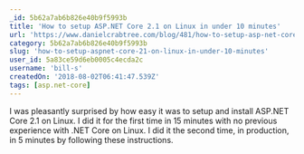 ```yaml
---
_id: 5b62a7ab6b826e40b9f5993b
title: 'How to setup ASP.NET Core 2.1 on Linux in under 10 minutes'
url: 'https://www.danielcrabtree.com/blog/481/how-to-setup-asp-net-core-2-1-on-linux-in-under-10-minutes'
category: 5b62a7ab6b826e40b9f5993b
slug: 'how-to-setup-aspnet-core-21-on-linux-in-under-10-minutes'
user_id: 5a83ce59d6eb0005c4ecda2c
username: 'bill-s'
createdOn: '2018-08-02T06:41:47.539Z'
tags: [asp.net-core]
---
```


I was pleasantly surprised by how easy it was to setup and install ASP.NET Core 2.1 on Linux. I did it for the first time in 15 minutes with no previous experience with .NET Core on Linux. I did it the second time, in production, in 5 minutes by following these instructions.


